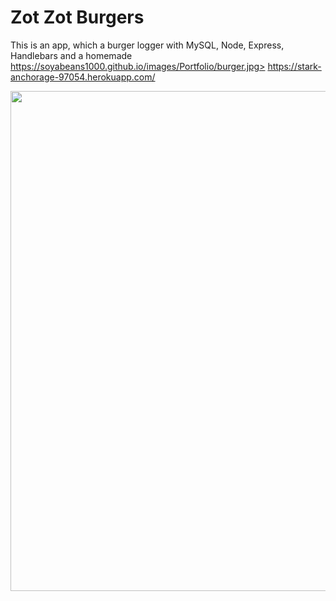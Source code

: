  # Zot Zot Burgers
 
 This is an app, which a burger logger with MySQL, Node, Express, Handlebars and a homemade https://soyabeans1000.github.io/images/Portfolio/burger.jpg> https://stark-anchorage-97054.herokuapp.com/
 
 <img src="https://soyabeans1000.github.io/images/Portfolio/burger.jpg" width="800">
 
 
 
